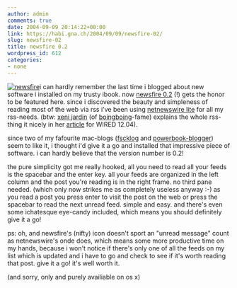 ```yaml
---
author: admin
comments: true
date: 2004-09-09 20:14:22+00:00
link: https://habi.gna.ch/2004/09/09/newsfire-02/
slug: newsfire-02
title: newsfire 0.2
wordpress_id: 612
categories:
- none
---
```


[![newsfire](https://habi.gna.ch/blog/images/newsfire-tm.jpg)](https://habi.gna.ch/blog/images/newsfire.jpg)i can hardly remember the last time i blogged about new software i installed on my trusty ibook. now [newsfire 0.2](http://www.newsfirerss.com/) (!) gets the honor to be featured here.
since i discovered the beauty and simpleness of reading most of the web via rss i've been using [netnewswire lite](http://ranchero.com/netnewswire/) for all my rss-needs.
(btw: [xeni jardin](http://xeni.net/) (of [boingboing](http://boingboing.net/)-fame)  explains the whole rss-thing it nicely in her [article](http://www.wired.com/wired/archive/12.04/start.html?pg=7) for WIRED 12.04).
  

since two of my fafourite mac-blogs ([fscklog](http://www.fscklog.com/2004/09/macorama_f252r__3.html) and [powerbook-blogger](http://powerbook.blogger.de/stories/145358/)) seem to like it, i thought i'd give it a go and installed that impressive piece of software. i can hardly believe that the version number is 0.2!

the pure simplicity got me really hooked, all you need to read all your feeds is the spacebar and the enter key. all your feeds are organized in the left column and the post you're reading is in the right frame. no third pane needed. (which only now strikes me as completely useless anyway :-) as you read a post you press enter to visit the post on the web or press the spacebar to read the next unread feed. simple and easy.
and there's even some ichatesque eye-candy included, which means you should definitely give it a go!

ps: oh, and newsfire's (nifty) icon doesn't sport an "unread message" count as netnewswire's onde does, which means some more productive time on my hands, because i won't notice if there's only one of all the feeds on my list which is updated and i have to go and check to see if it's worth reading that post. give it a go! it's well worth it.

(and sorry, only and purely availiable on os x)
